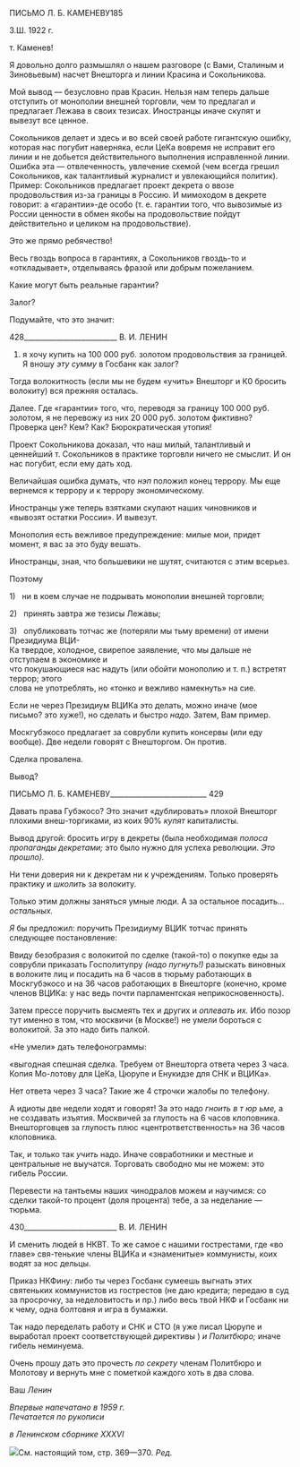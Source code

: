 ПИСЬМО Л. Б. КАМЕНЕВУ185

З.Ш. 1922 г.

т. Каменев!

Я довольно долго размышлял о нашем разговоре (с Вами, Сталиным и Зиновьевым) насчет Внешторга и линии Красина и Сокольникова.

Мой вывод — безусловно прав Красин. Нельзя нам теперь дальше отступить от мо­нополии внешней торговли, чем то предлагал и предлагает Лежава в своих тезисах. Иностранцы иначе скупят и вывезут все ценное.

Сокольников делает и здесь и во всей своей работе гигантскую ошибку, которая нас погубит наверняка, если ЦеКа вовремя не исправит его линии и не добьется действи­тельного выполнения исправленной линии. Ошибка эта — отвлеченность, увлечение схемой (чем всегда грешил Сокольников, как талантливый журналист и увлекающийся политик). Пример: Сокольников предлагает проект декрета о ввозе продовольствия из-за границы в Россию. И мимоходом в декрете говорит: а «гарантии»-де особо (т. е. га­рантии того, что вывозимые из России ценности в обмен якобы на продовольствие пойдут действительно и целиком на продовольствие).

Это же прямо ребячество!

Весь гвоздь вопроса в гарантиях, а Сокольников гвоздь-то и «откладывает», отделы­ваясь фразой или добрым пожеланием.

Какие могут быть реальные гарантии?

Залог?

Подумайте, что это значит:

  

428__________________________ В. И. ЛЕНИН

1) я хочу купить на 100 000 руб. золотом продовольствия за границей. Я вношу _эту сумму_ в Госбанк как залог?

Тогда волокитность (если мы не будем «учить» Внешторг и К0 бросить волокиту) вся прежняя осталась.

Далее. Где «гарантии» того, что, переводя за границу 100 000 руб. золотом, я не пе­ревожу из них 20 000 руб. золотом фиктивно? Проверка цен? Кем? Как? Бюрократиче­ская утопия!

Проект Сокольникова доказал, что наш милый, талантливый и ценнейший т. Со­кольников в практике торговли ничего не смыслит. И он нас погубит, если ему дать ход.

Величайшая ошибка думать, что _нэп_ положил конец террору. Мы еще вернемся к террору и к террору экономическому.

Иностранцы уже теперь взятками скупают наших чиновников и «вывозят остатки России». И вывезут.

Монополия есть вежливое предупреждение: милые мои, придет момент, я вас за это буду вешать.

Иностранцы, зная, что большевики не шутят, считаются с этим всерьез.

Поэтому

1)   ни в коем случае не подрывать монополии внешней торговли;

2)   принять завтра же тезисы Лежавы;

3)   опубликовать тотчас же (потеряли мы тьму времени) от имени Президиума ВЦИ-  
Ка твердое, холодное, свирепое заявление, что мы дальше не отступаем в экономике и  
что покушающиеся нас надуть (или обойти монополию и т. п.) встретят террор; этого  
слова не употреблять, но «тонко и вежливо намекнуть» на сие.

Если не через Президиум ВЦИКа это делать, можно иначе (мое письмо? это хуже!), но сделать и быстро _надо._ Затем, Вам пример.

Москгубэкосо предлагает за соврубли купить консервы (или еду вообще). Две неде­ли говорят с Внешторгом. Он против.

Сделка провалена.

Вывод?

  

ПИСЬМО Л. Б. КАМЕНЕВУ___________________________ 429

Давать права Губэкосо? Это значит «дублировать» плохой Внешторг плохими внеш-торгиками, из коих 90% _купят_ капиталисты.

Вывод другой: бросить игру в декреты (была необходимая _полоса пропаганды дек­ретами;_ это было нужно для успеха революции. _Это прошло)._

Ни тени доверия ни к декретам ни к учреждениям. Только проверять практику и _школить_ за волокиту.

Только этим должны заняться умные люди. А за остальное посадить... _остальных._

_Я_ бы предложил: поручить Президиуму ВЦИК тотчас принять следующее постанов­ление:

Ввиду безобразия с волокитой по сделке (такой-то) о покупке еды за соврубли при­казать Госполитупру _(надо пугнуть!)_ разыскать виновных в волоките лиц и поса­дить на 6 часов в тюрьму работающих в Москгубэкосо и на 36 часов работающих в Внешторге (конечно, кроме членов ВЦИКа: у нас ведь почти парламентская неприкос­новенность).

Затем прессе поручить высмеять тех и других и _оплевать их._ Ибо позор тут именно в том, что москвичи (в Москве!) не умели бороться с волокитой. За это надо бить палкой.

«Не умели» дать телефонограммы:

«выгодная спешная сделка. Требуем от Внешторга ответа через 3 часа. Копия Мо-лотову для ЦеКа, Цюрупе и Енукидзе для СНК и ВЦИКа».

Нет ответа через 3 часа? Такие же 4 строчки жалобы по телефону.

А идиоты две недели ходят и говорят! За это надо _гноить в т юр ьме,_ а не соз­давать изъятия. Москвичей за глупость на 6 часов клоповника. Внешторговцев за глу­пость плюс «центрответственность» на 36 часов клоповника.

Так, и только так _учить_ надо. Иначе совработники и местные и центральные не вы­учатся. Торговать свободно мы не можем: это гибель России.

Перевести на тантьемы наших чинодралов можем и научимся: со сделки такой-то процент (доля процента) тебе, а за неделание — тюрьма.

  

430__________________________ В. И. ЛЕНИН

И сменить людей в НКВТ. То же самое с нашими гострестами, где «во главе» свя-тенькие члены ВЦИКа и «знаменитые» коммунисты, коих водят за нос дельцы.

Приказ НКФину: либо ты через Госбанк сумеешь выгнать этих святеньких коммуни­стов из гострестов (не даю кредита; передаю в суд за просрочку, за неделовитость и пр.) либо весь твой НКФ и Госбанк ни к чему, одна болтовня и игра в бумажки.

Так надо переделать работу и СНК и СТО (я уже писал Цюрупе и выработал проект соответствующей директивы ) _и Политбюро;_ иначе гибель неминуема.

Очень прошу дать это прочесть _по секрету_ членам Политбюро и Молотову и вер­нуть мне с пометкой каждого хоть в два слова.

Ваш _Ленин_

_Впервые напечатано в 1959 г.                                                             Печатается по рукописи_

_в Ленинском сборнике_ _XXXVI_

![](file:///C:/Users/bot32/AppData/Local/Temp/msohtmlclip1/01/clip_image001.png)См. настоящий том, стр. 369—370. _Ред._